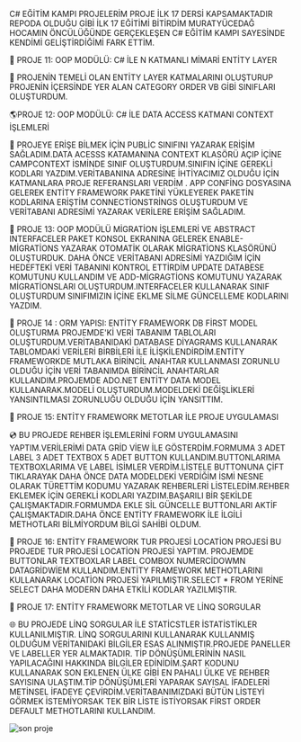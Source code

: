 C# EĞİTİM KAMPI PROJELERİM PROJE İLK 17 DERSİ KAPSAMAKTADIR REPODA OLDUĞU GİBİ İLK 17 EĞİTİMİ BİTİRDİM MURATYÜCEDAĞ HOCAMIN ÖNCÜLÜĞÜNDE GERÇEKLEŞEN C# EĞİTİM KAMPI SAYESİNDE KENDİMİ GELİŞTİRDİĞİMİ FARK ETTİM.

📕 PROJE 11: OOP MODÜLÜ: C# İLE N KATMANLI MİMARİ ENTİTY LAYER

🎒 PROJENİN TEMELİ OLAN  ENTİTY LAYER  KATMALARINI OLUŞTURUP PROJENİN İÇERSİNDE YER ALAN CATEGORY ORDER VB GİBİ SINIFLARI OLUŞTURDUM.
  
🌎PROJE 12: OOP MODÜLÜ: C# İLE DATA ACCESS  KATMANI CONTEXT İŞLEMLERİ

💾  PROJEYE ERİŞE BİLMEK İÇİN PUBLİC SINIFINI YAZARAK ERİŞİM SAĞLADIM.DATA ACESSS KATAMANINA CONTEXT KLASÖRÜ AÇIP İÇİNE CAMPCONTEXT İSMİNDE SINIF OLUŞTURDUM.SINIFIN İÇİNE GEREKLİ KODLARI YAZDIM.VERİTABANINA ADRESİNE İHTİYACIMIZ OLDUĞU İÇİN KATMANLARA PROJE REFERANSLARI VERDİM . APP CONFİNG DOSYASINA GELEREK ENTİTY FRAMEWORK PAKETİNİ YÜKLEYEREK PAKETİN KODLARINA ERİŞTİM CONNECTİONSTRİNGS OLUŞTURDUM VE VERİTABANI ADRESİMİ YAZARAK VERİLERE ERİŞİM SAĞLADIM. 

🎈 PROJE 13: OOP MODÜLÜ MİGRATİON İŞLEMLERİ  VE ABSTRACT INTERFACELER 
  PAKET KONSOL EKRANINA GELEREK  ENABLE- MİGRATİONS YAZARAK OTOMATİK OLARAK MİGRATİONS KLASÖRÜNÜ OLUŞTURDUK. DAHA ÖNCE VERİTABANI ADRESİMİ YAZDIĞIM İÇİN HEDEFTEKİ VERİ TABANINI KONTROL ETTİRDİM UPDATE DATABESE KOMUTUNU KULLANDIM VE ADD-MİGRAGTİONS KOMUTUNU YAZARAK MİGRATİONSLARI OLUŞTURDUM.INTERFACELER KULLANARAK SINIF OLUŞTURDUM SINIFIMIZIN İÇİNE EKLME SİLME GÜNCELLEME KODLARINI YAZDIM.


 💽 PROJE 14 : ORM YAPISI: ENTİTY FRAMEWORK  DB FİRST MODEL OLUŞTURMA 
    PROJEMDE'Kİ VERİ TABANIM TABLOLARI OLUŞTURDUM.VERİTABANIDAKİ DATABASE DİYAGRAMS KULLANARAK TABLOMDAKİ VERİLERİ BİRBİLERİ İLE İLİŞKİLENDİRDİM.ENTİTY FRAMEWORKDE MUTLAKA BİRİNCİL ANAHTAR KULLANMASI ZORUNLU OLDUĞU İÇİN VERİ TABANIMDA BİRİNCİL ANAHTARLAR KULLANDIM.PROJEMDE ADO.NET ENTİTY DATA MODEL KULLANARAK.MODELİ OLUŞTURDUM.MODELDEKİ DEĞİŞLİKLERİ YANSINTILMASI ZORUNLUĞU OLDUĞU İÇİN YANSITTIM.


  💽 PROJE 15: ENTİTY FRAMEWORK METOTLAR İLE PROJE UYGULAMASI 

💿 BU PROJEDE REHBER İŞLEMLERİNİ FORM UYGULAMASINI YAPTIM.VERİLERİMİ DATA GRİD VİEW İLE GÖSTERDİM.FORMUMA 3 ADET LABEL 3 ADET TEXTBOX 5 ADET BUTTON KULLANDIM.BUTTONLARIMA TEXTBOXLARIMA VE LABEL İSİMLER VERDİM.LİSTELE BUTTONUNA ÇİFT TIKLARAYAK DAHA ÖNCE DATA MODELDEKİ VERDİĞİM İSMİ  NESNE OLARAK TÜRETTİM
    KODUMU YAZARAK REHBERLERİ LİSTELEDİM.REHBER EKLEMEK İÇİN GEREKLİ KODLARI YAZDIM.BAŞARILI BİR ŞEKİLDE ÇALIŞMAKTADIR.FORMUMDA EKLE SİL GÜNCELLE BUTTONLARI AKTİF ÇALIŞMAKTADIR.DAHA ÖNCE ENTİTY FRAMEWORK İLE İLGİLİ METHOTLARI BİLMİYORDUM BİLGİ SAHİBİ OLDUM.


📝 PROJE 16: ENTİTY FRAMEWORK TUR PROJESİ LOCATİON PROJESİ 
 BU PROJEDE TUR PROJESİ LOCATİON PROJESİ YAPTIM. PROJEMDE BUTTONLAR TEXTBOXLAR LABEL COMBOX NUMERCİDOWMN DATAGRİDWİEM KULLANDIM.ENTİTY FRAMEWORK METHOTLARINI KULLANARAK LOCATİON PROJESİ YAPILMIŞTIR.SELECT * FROM YERİNE SELECT  DAHA MODERN DAHA ETKİLİ KODLAR YAZILMIŞTIR.

📄 PROJE 17: ENTİTY FRAMEWORK  METOTLAR VE LİNQ  SORGULAR

🌐  BU PROJEDE LİNQ  SORGULAR İLE STATİCSTLER İSTATİSTİKLER KULLANILMIŞTIR. LİNQ SORGULARINI KULLANARAK KULLANMIŞ OLDUĞUM VERİTANIDAKİ BİLGİLER ESAS ALINMIŞTIR.PROJEDE PANELLER VE LABELLER YER ALMAKTADIR.
TİP DÖNÜŞÜMLERİNİN NASIL YAPILACAĞINI HAKKINDA BİLGİLER EDİNİDİM.ŞART KODUNU  KULLANARAK SON EKLENEN ÜLKE GİBİ  EN PAHALI ÜLKE VE REHBER SAYISINA ULAŞTIM.TİP DÖNÜŞÜMLERİ YAPARAK SAYISAL İFADELERİ METİNSEL İFADEYE ÇEVİRDİM.VERİTABANIMIZDAKİ BÜTÜN LİSTEYİ GÖRMEK İSTEMİYORSAK TEK BİR LİSTE İSTİYORSAK FİRST ORDER DEFAULT METHOTLARINI KULLANDIM.




![son proje ](https://github.com/user-attachments/assets/6fa6e490-7c9c-4dd1-abbb-575fff9432be)







